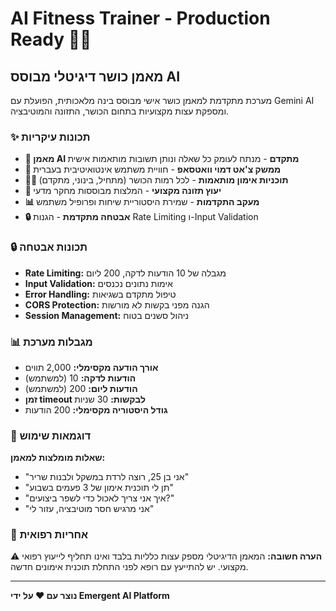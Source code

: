 # AI Fitness Trainer - Production Ready 🏋️‍♂️

## מאמן כושר דיגיטלי מבוסס AI

מערכת מתקדמת למאמן כושר אישי מבוסס בינה מלאכותית, הפועלת עם Gemini AI ומספקת עצות מקצועיות בתחום הכושר, התזונה והמוטיבציה.

### ✨ תכונות עיקריות

- **🤖 מאמן AI מתקדם** - מנתח לעומק כל שאלה ונותן תשובות מותאמות אישית
- **💬 ממשק צ'אט דמוי וואטסאפ** - חוויית משתמש אינטואיטיבית בעברית
- **🏋️‍♂️ תוכניות אימון מותאמות** - לכל רמות הכושר (מתחיל, בינוני, מתקדם)
- **🥗 יעוץ תזונה מקצועי** - המלצות מבוססות מחקר מדעי
- **📊 מעקב התקדמות** - שמירת היסטוריית שיחות ופרופיל משתמש
- **🔒 אבטחה מתקדמת** - הגנות Rate Limiting ו-Input Validation



### 🔒 תכונות אבטחה

- **Rate Limiting:** מגבלה של 10 הודעות לדקה, 200 ליום
- **Input Validation:** אימות נתונים נכנסים
- **Error Handling:** טיפול מתקדם בשגיאות
- **CORS Protection:** הגנה מפני בקשות לא מורשות
- **Session Management:** ניהול סשנים בטוח

### 📊 מגבלות מערכת

- **אורך הודעה מקסימלי:** 2,000 תווים
- **הודעות לדקה:** 10 (למשתמש)
- **הודעות ליום:** 200 (למשתמש)
- **זמן timeout לבקשות:** 30 שניות
- **גודל היסטוריה מקסימלי:** 200 הודעות

### 🎯 דוגמאות שימוש

**שאלות מומלצות למאמן:**
- "אני בן 25, רוצה לרדת במשקל ולבנות שריר"
- "תן לי תוכנית אימון של 3 פעמים בשבוע"
- "איך אני צריך לאכול כדי לשפר ביצועים?"
- "אני מרגיש חסר מוטיבציה, עזור לי"

### 🏥 אחריות רפואית

⚠️ **הערה חשובה:** המאמן הדיגיטלי מספק עצות כלליות בלבד ואינו תחליף לייעוץ רפואי מקצועי. יש להתייעץ עם רופא לפני התחלת תוכנית אימונים חדשה.


---

**נוצר עם ❤️ על ידי Emergent AI Platform**
